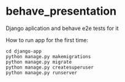 # behave_presentation
Django aplication and behave e2e tests for it


How to run app for the first time:
```
cd django-app
python manage.py makemigrations
python manage.py migrate
python manage.py createsuperuser
python manage.py runserver
```
